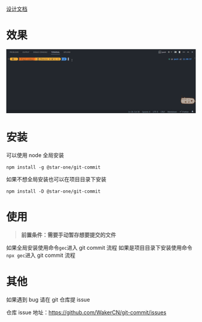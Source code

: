 <a href="https://www.yuque.com/star-one/font-end/yynvzwpwtl642i3v?singleDoc" target="_blank">设计文档</a>

# 效果

![效果图](assets/git-commit.gif)

# 安装

可以使用 node 全局安装

```
npm install -g @star-one/git-commit
```

如果不想全局安装也可以在项目目录下安装

```
npm install -D @star-one/git-commit
```

# 使用

> **前置条件：需要手动暂存想要提交的文件**

如果全局安装使用命令`gec`进入 git commit 流程
如果是项目目录下安装使用命令`npx gec`进入 git commit 流程

# 其他

如果遇到 bug 请在 git 仓库提 issue

仓库 issue 地址：https://github.com/WakerCN/git-commit/issues
